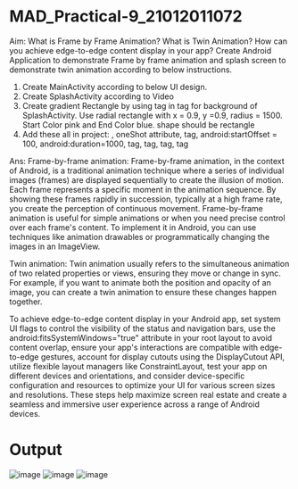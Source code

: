 # MAD_Practical-9_21012011072

Aim:
What is Frame by Frame Animation? What is Twin Animation? How can you achieve edge-to-edge content display in your app? Create Android Application to demonstrate Frame by frame animation and splash screen to demonstrate twin animation according to below instructions.

1. Create MainActivity according to below UI design.
2. Create SplashActivity according to Video
3. Create gradient Rectangle by using tag in tag for background of SplashActivity. Use radial rectangle with x = 0.9, y =0.9, radius = 1500. Start Color pink and End Color blue. shape should be rectangle
4. Add these all in project: , oneShot attribute, tag, android:startOffset = 100, android:duration=1000, tag, tag, tag, tag

Ans:
Frame-by-frame animation: Frame-by-frame animation, in the context of Android, is a traditional animation technique where a series of individual images (frames) are displayed sequentially to create the illusion of motion. Each frame represents a specific moment in the animation sequence. By showing these frames rapidly in succession, typically at a high frame rate, you create the perception of continuous movement. Frame-by-frame animation is useful for simple animations or when you need precise control over each frame's content. To implement it in Android, you can use techniques like animation drawables or programmatically changing the images in an ImageView.

Twin animation: Twin animation usually refers to the simultaneous animation of two related properties or views, ensuring they move or change in sync. For example, if you want to animate both the position and opacity of an image, you can create a twin animation to ensure these changes happen together.

To achieve edge-to-edge content display in your Android app, set system UI flags to control the visibility of the status and navigation bars, use the android:fitsSystemWindows="true" attribute in your root layout to avoid content overlap, ensure your app's interactions are compatible with edge-to-edge gestures, account for display cutouts using the DisplayCutout API, utilize flexible layout managers like ConstraintLayout, test your app on different devices and orientations, and consider device-specific configuration and resources to optimize your UI for various screen sizes and resolutions. These steps help maximize screen real estate and create a seamless and immersive user experience across a range of Android devices.

# Output

![image](https://github.com/Divy484/MAD_Practical-9_21012011072/assets/98522523/961dff58-c657-40ea-a932-27bdf3447c16)
![image](https://github.com/Divy484/MAD_Practical-9_21012011072/assets/98522523/9d773dda-37dc-4a5e-99e3-e8ee49397ef0)
![image](https://github.com/Divy484/MAD_Practical-9_21012011072/assets/98522523/9ff2820f-0e97-4229-b076-f449ff410778)
